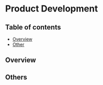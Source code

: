 # Product Development


## Table of contents

- [Overview](#Overview)
- [Other](#Others)

## Overview


## Others
